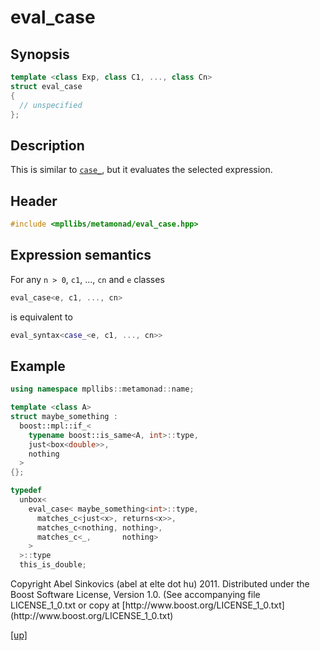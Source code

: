# eval_case

## Synopsis

```cpp
template <class Exp, class C1, ..., class Cn>
struct eval_case
{
  // unspecified
};
```

## Description

This is similar to [`case_`](case_.html), but it evaluates the selected
expression.

## Header

```cpp
#include <mpllibs/metamonad/eval_case.hpp>
```

## Expression semantics

For any `n > 0`, `c1`, ..., `cn` and `e` classes

```cpp
eval_case<e, c1, ..., cn>
```

is equivalent to

```cpp
eval_syntax<case_<e, c1, ..., cn>>
```

## Example

```cpp
using namespace mpllibs::metamonad::name;

template <class A>
struct maybe_something :
  boost::mpl::if_<
    typename boost::is_same<A, int>::type,
    just<box<double>>,
    nothing
  >
{};

typedef
  unbox<
    eval_case< maybe_something<int>::type,
      matches_c<just<x>, returns<x>>,
      matches_c<nothing, nothing>,
      matches_c<_,       nothing>
    >
  >::type
  this_is_double;
```

<p class="copyright">
Copyright Abel Sinkovics (abel at elte dot hu) 2011.
Distributed under the Boost Software License, Version 1.0.
(See accompanying file LICENSE_1_0.txt or copy at
[http://www.boost.org/LICENSE_1_0.txt](http://www.boost.org/LICENSE_1_0.txt)
</p>

[[up]](reference.html)



